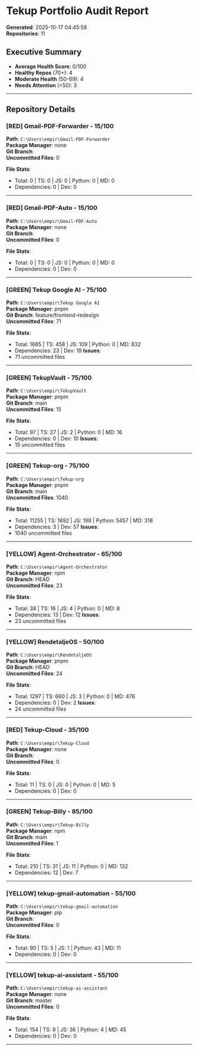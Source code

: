 ﻿# Tekup Portfolio Audit Report
**Generated**: 2025-10-17 04:45:58  
**Repositories**: 11

## Executive Summary
- **Average Health Score**: 0/100
- **Healthy Repos** (70+): 4
- **Moderate Health** (50-69): 4
- **Needs Attention** (<50): 3

---

## Repository Details

### [RED] Gmail-PDF-Forwarder - 15/100

**Path**: `C:\Users\empir\Gmail-PDF-Forwarder`  
**Package Manager**: none  
**Git Branch**:   
**Uncommitted Files**: 0

**File Stats**:
- Total: 0 | TS: 0 | JS: 0 | Python: 0 | MD: 0
- Dependencies: 0 | Dev: 0

---

### [RED] Gmail-PDF-Auto - 15/100

**Path**: `C:\Users\empir\Gmail-PDF-Auto`  
**Package Manager**: none  
**Git Branch**:   
**Uncommitted Files**: 0

**File Stats**:
- Total: 0 | TS: 0 | JS: 0 | Python: 0 | MD: 0
- Dependencies: 0 | Dev: 0

---

### [GREEN] Tekup Google AI - 75/100

**Path**: `C:\Users\empir\Tekup Google AI`  
**Package Manager**: pnpm  
**Git Branch**: feature/frontend-redesign  
**Uncommitted Files**: 71

**File Stats**:
- Total: 1665 | TS: 458 | JS: 109 | Python: 0 | MD: 832
- Dependencies: 23 | Dev: 19
**Issues**:
- 71 uncommitted files

---

### [GREEN] TekupVault - 75/100

**Path**: `C:\Users\empir\TekupVault`  
**Package Manager**: pnpm  
**Git Branch**: main  
**Uncommitted Files**: 15

**File Stats**:
- Total: 97 | TS: 27 | JS: 2 | Python: 0 | MD: 16
- Dependencies: 0 | Dev: 10
**Issues**:
- 15 uncommitted files

---

### [GREEN] Tekup-org - 75/100

**Path**: `C:\Users\empir\Tekup-org`  
**Package Manager**: pnpm  
**Git Branch**: main  
**Uncommitted Files**: 1040

**File Stats**:
- Total: 11255 | TS: 1692 | JS: 198 | Python: 5457 | MD: 318
- Dependencies: 3 | Dev: 57
**Issues**:
- 1040 uncommitted files

---

### [YELLOW] Agent-Orchestrator - 65/100

**Path**: `C:\Users\empir\Agent-Orchestrator`  
**Package Manager**: npm  
**Git Branch**: HEAD  
**Uncommitted Files**: 23

**File Stats**:
- Total: 38 | TS: 16 | JS: 4 | Python: 0 | MD: 8
- Dependencies: 13 | Dev: 12
**Issues**:
- 23 uncommitted files

---

### [YELLOW] RendetaljeOS - 50/100

**Path**: `C:\Users\empir\RendetaljeOS`  
**Package Manager**: pnpm  
**Git Branch**: HEAD  
**Uncommitted Files**: 24

**File Stats**:
- Total: 1297 | TS: 660 | JS: 3 | Python: 0 | MD: 476
- Dependencies: 0 | Dev: 2
**Issues**:
- 24 uncommitted files

---

### [RED] Tekup-Cloud - 35/100

**Path**: `C:\Users\empir\Tekup-Cloud`  
**Package Manager**: none  
**Git Branch**:   
**Uncommitted Files**: 0

**File Stats**:
- Total: 11 | TS: 0 | JS: 0 | Python: 0 | MD: 5
- Dependencies: 0 | Dev: 0

---

### [GREEN] Tekup-Billy - 85/100

**Path**: `C:\Users\empir\Tekup-Billy`  
**Package Manager**: npm  
**Git Branch**: main  
**Uncommitted Files**: 1

**File Stats**:
- Total: 210 | TS: 31 | JS: 11 | Python: 0 | MD: 132
- Dependencies: 12 | Dev: 7

---

### [YELLOW] tekup-gmail-automation - 55/100

**Path**: `C:\Users\empir\tekup-gmail-automation`  
**Package Manager**: pip  
**Git Branch**:   
**Uncommitted Files**: 0

**File Stats**:
- Total: 90 | TS: 5 | JS: 1 | Python: 43 | MD: 11
- Dependencies: 0 | Dev: 0

---

### [YELLOW] tekup-ai-assistant - 55/100

**Path**: `C:\Users\empir\tekup-ai-assistant`  
**Package Manager**: none  
**Git Branch**: master  
**Uncommitted Files**: 0

**File Stats**:
- Total: 154 | TS: 9 | JS: 36 | Python: 4 | MD: 45
- Dependencies: 0 | Dev: 0

---

